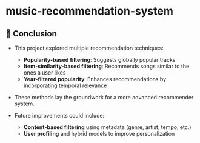 # music-recommendation-system
## 🧠 Conclusion

- This project explored multiple recommendation techniques:
  - **Popularity-based filtering**: Suggests globally popular tracks
  - **Item-similarity-based filtering**: Recommends songs similar to the ones a user likes
  - **Year-filtered popularity**: Enhances recommendations by incorporating temporal relevance

- These methods lay the groundwork for a more advanced recommender system.
- Future improvements could include:
  - **Content-based filtering** using metadata (genre, artist, tempo, etc.)
  - **User profiling** and hybrid models to improve personalization

